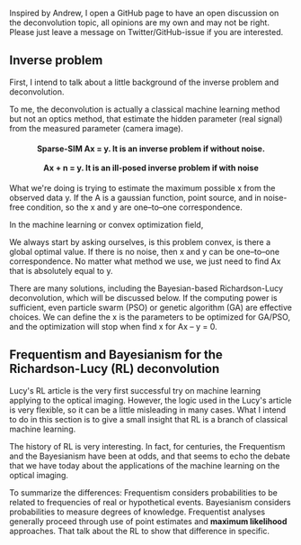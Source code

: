 Inspired by Andrew, I open a GitHub page to have an open discussion on the deconvolution topic, all opinions are my own and may not be right. Please just leave a message on Twitter/GitHub-issue if you are interested. 

## Inverse problem

First, I intend to talk about a little background of the inverse problem and deconvolution.

To me, the deconvolution is actually a classical machine learning method but not an optics method, that estimate the hidden parameter (real signal) from the measured parameter (camera image). 


<h4 align="center">Sparse-SIM
Ax = y. It is an inverse problem if without noise.<br><br>
Ax + n = y. It is an ill-posed inverse problem if with noise</h4>


What we're doing is trying to estimate the maximum possible x from the observed data y. If the A is a gaussian function, point source, and in noise-free condition, so the x and y are one–to–one correspondence.

In the machine learning or convex optimization field, 

We always start by asking ourselves, is this problem convex, is there a global optimal value. If there is no noise, then x and y can be one–to–one correspondence. No matter what method we use, we just need to find Ax that is absolutely equal to y. 

There are many solutions, including the Bayesian-based Richardson-Lucy deconvolution, which will be discussed below. If the computing power is sufficient, even particle swarm (PSO) or genetic algorithm (GA) are effective choices. We can define the x is the parameters to be optimized for GA/PSO, and the optimization will stop when find x for Ax – y = 0.

## Frequentism and Bayesianism for the Richardson-Lucy (RL) deconvolution

Lucy's RL article is the very first successful try on machine learning applying to the optical imaging. However, the logic used in the Lucy's article is very flexible, so it can be a little misleading in many cases. What I intend to do in this section is to give a small insight that RL is a branch of classical machine learning.

The history of RL is very interesting. In fact, for centuries, the Frequentism and the Bayesianism have been at odds, and that seems to echo the debate that we have today about the applications of the machine learning on the optical imaging.

To summarize the differences: Frequentism considers probabilities to be related to frequencies of real or hypothetical events. Bayesianism considers probabilities to measure degrees of knowledge. Frequentist analyses generally proceed through use of point estimates and **maximum likelihood** approaches. That talk about the RL to show that difference in specific.
